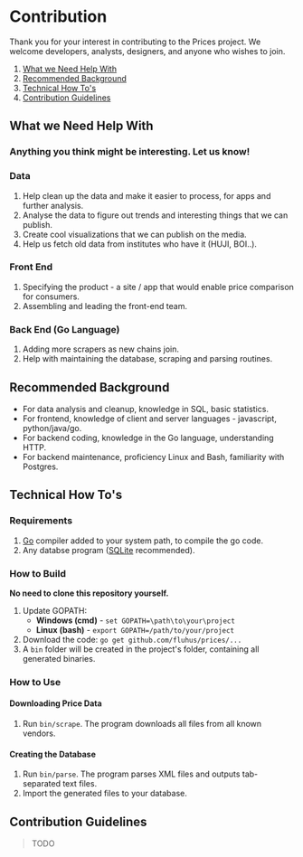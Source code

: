 Contribution
============

Thank you for your interest in contributing to the Prices project.
We welcome developers, analysts, designers, and anyone who wishes to join.

1. [What we Need Help With](#what-we-need-help-with)
1. [Recommended Background](#recommended-background)
1. [Technical How To's](#technical-how-to-s)
1. [Contribution Guidelines](#contribution-guidelines)

What we Need Help With
----------------------

### Anything you think might be interesting. Let us know!

### Data

1. Help clean up the data and make it easier to process, for apps and further analysis.
2. Analyse the data to figure out trends and interesting things that we can publish.
3. Create cool visualizations that we can publish on the media.
4. Help us fetch old data from institutes who have it (HUJI, BOI..).

### Front End

1. Specifying the product - a site / app that would enable price comparison for consumers.
2. Assembling and leading the front-end team.

### Back End (Go Language)

1. Adding more scrapers as new chains join.
2. Help with maintaining the database, scraping and parsing routines.

Recommended Background
----------------------

* For data analysis and cleanup, knowledge in SQL, basic statistics.
* For frontend, knowledge of client and server languages - javascript, python/java/go.
* For backend coding, knowledge in the Go language, understanding HTTP.
* For backend maintenance, proficiency Linux and Bash, familiarity with Postgres.

Technical How To's
------------------

### Requirements

1. [Go](http://golang.org/) compiler added to your system path, to compile the go code.
2. Any databse program ([SQLite](http://sqlite.org/) recommended).

### How to Build

**No need to clone this repository yourself.**

1. Update GOPATH:
   * **Windows (cmd)** - `set GOPATH=\path\to\your\project`
   * **Linux (bash)** - `export GOPATH=/path/to/your/project`
2. Download the code: `go get github.com/fluhus/prices/...`
3. A `bin` folder will be created in the project's folder, containing all generated binaries.

### How to Use

#### Downloading Price Data

1. Run `bin/scrape`. The program downloads all files from all known vendors.

#### Creating the Database

1. Run `bin/parse`. The program parses XML files and outputs tab-separated text files.
2. Import the generated files to your database.

Contribution Guidelines
-----------------------

> TODO
